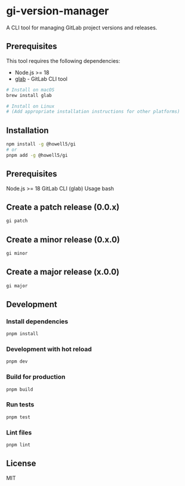 # gi-version-manager

A CLI tool for managing GitLab project versions and releases.

## Prerequisites

This tool requires the following dependencies:

- Node.js >= 18
- [glab](https://gitlab.com/gitlab-org/cli) - GitLab CLI tool

```bash
# Install on macOS
brew install glab

# Install on Linux
# (Add appropriate installation instructions for other platforms)
```

## Installation

```bash
npm install -g @howell5/gi
# or
pnpm add -g @howell5/gi
```

## Prerequisites

Node.js >= 18
GitLab CLI (glab)
Usage
bash

## Create a patch release (0.0.x)

```bash
gi patch
```

## Create a minor release (0.x.0)

```bash
gi minor
```

## Create a major release (x.0.0)

```bash
gi major
```

## Development

### Install dependencies

```bash
pnpm install
```

### Development with hot reload

```bash
pnpm dev
```

### Build for production

```bash
pnpm build
```

### Run tests

```bash
pnpm test
```

### Lint files

```bash
pnpm lint
```

## License

MIT

